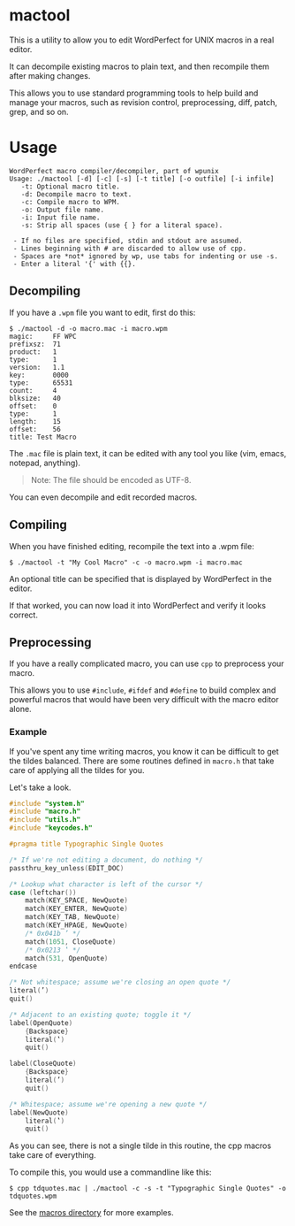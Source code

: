# mactool

This is a utility to allow you to edit WordPerfect for UNIX macros in a real
editor.

It can decompile existing macros to plain text, and then recompile them after
making changes.

This allows you to use standard programming tools to help build and manage your
macros, such as revision control, preprocessing, diff, patch, grep, and so on.

# Usage

```
WordPerfect macro compiler/decompiler, part of wpunix
Usage: ./mactool [-d] [-c] [-s] [-t title] [-o outfile] [-i infile]
   -t: Optional macro title.
   -d: Decompile macro to text.
   -c: Compile macro to WPM.
   -o: Output file name.
   -i: Input file name.
   -s: Strip all spaces (use { } for a literal space).

 - If no files are specified, stdin and stdout are assumed.
 - Lines beginning with # are discarded to allow use of cpp.
 - Spaces are *not* ignored by wp, use tabs for indenting or use -s.
 - Enter a literal '{' with {{}.

```

## Decompiling

If you have a `.wpm` file you want to edit, first do this:

```
$ ./mactool -d -o macro.mac -i macro.wpm
magic:     FF WPC
prefixsz:  71
product:   1
type:      1
version:   1.1
key:       0000
type:      65531
count:     4
blksize:   40
offset:    0
type:      1
length:    15
offset:    56
title: Test Macro
```

The `.mac` file is plain text, it can be edited with any tool you like (vim,
emacs, notepad, anything).

> Note: The file should be encoded as UTF-8.

You can even decompile and edit recorded macros.

## Compiling

When you have finished editing, recompile the text into a .wpm file:

```
$ ./mactool -t "My Cool Macro" -c -o macro.wpm -i macro.mac
```

An optional title can be specified that is displayed by WordPerfect in the editor.

If that worked, you can now load it into WordPerfect and verify it looks correct.

## Preprocessing

If you have a really complicated macro, you can use `cpp` to preprocess your
macro.

This allows you to use `#include`, `#ifdef` and `#define` to build complex and
powerful macros that would have been very difficult with the macro editor alone.

### Example

If you've spent any time writing macros, you know it can be difficult to get
the tildes balanced. There are some routines defined in `macro.h` that take
care of applying all the tildes for you.

Let's take a look.

```cpp
#include "system.h"
#include "macro.h"
#include "utils.h"
#include "keycodes.h"

#pragma title Typographic Single Quotes

/* If we're not editing a document, do nothing */
passthru_key_unless(EDIT_DOC)

/* Lookup what character is left of the cursor */
case (leftchar())
    match(KEY_SPACE, NewQuote)
    match(KEY_ENTER, NewQuote)
    match(KEY_TAB, NewQuote)
    match(KEY_HPAGE, NewQuote)
    /* 0x041b ’ */
    match(1051, CloseQuote)
    /* 0x0213 ‛ */
    match(531, OpenQuote)
endcase

/* Not whitespace; assume we're closing an open quote */
literal(’)
quit()

/* Adjacent to an existing quote; toggle it */
label(OpenQuote)
    {Backspace}
    literal(‛)
    quit()

label(CloseQuote)
    {Backspace}
    literal(’)
    quit()

/* Whitespace; assume we're opening a new quote */
label(NewQuote)
    literal(‛)
    quit()
```

As you can see, there is not a single tilde in this routine, the cpp macros
take care of everything.

To compile this, you would use a commandline like this:

```
$ cpp tdquotes.mac | ./mactool -c -s -t "Typographic Single Quotes" -o tdquotes.wpm
```

See the [macros
directory](https://github.com/taviso/wpunix/tree/main/macro/macros) for more
examples.


